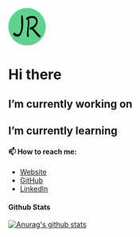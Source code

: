 <img src="https://github.com/JoeRoybal/JoeRoybal/blob/main/Logo%20(2).png" width="75" height="75" class="center"/>

# Hi there  

## I’m currently working on 



## I’m currently learning

#### 📫 How to reach me:
* [Website](https://joeroybal.com/)
* [GitHub](https://github.com/JoeRoybal)
* [LinkedIn](https://www.linkedin.com/in/joe-roybal)

#### Github Stats
[![Anurag's github stats](https://github-readme-stats.vercel.app/api?username=joeroybal&theme=onedark&count_private=true&show_icons=true)](https://github.com/anuraghazra/github-readme-stats)
